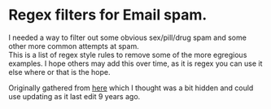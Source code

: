 # Regex filters for Email spam. 

I needed a way to filter out some obvious sex/pill/drug spam and some other more common attempts at spam.  
This is a list of regex style rules to remove some of the more egregious examples. I hope others may add this over time, as it is regex you can use it else where or that is the hope.

Originally gathered from [here](http://barracuda.pbworks.com/w/page/13469305/FrontPage) which I thought was a bit hidden and could use updating as it last edit 9 years ago. 